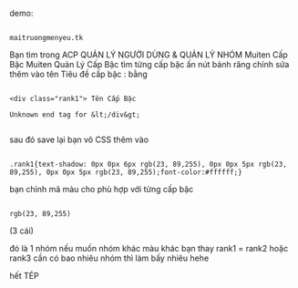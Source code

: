 demo:

```

maitruongmenyeu.tk
```

Bạn tìm trong ACP
QUẢN LÝ NGƯỜI DÙNG & QUẢN LÝ NHÓM Muiten Cấp Bậc Muiten Quản Lý Cấp Bậc
tìm từng cấp bậc ấn nút bánh răng chỉnh sửa
thêm vào tên Tiêu đề cấp bậc : bằng

```

<div class="rank1"> Tên Cấp Bậc 

Unknown end tag for &lt;/div&gt;


```

sau đó save lại bạn vô CSS thêm vào

```

.rank1{text-shadow: 0px 0px 6px rgb(23, 89,255), 0px 0px 5px rgb(23, 89,255), 0px 0px 5px rgb(23, 89,255);font-color:#ffffff;}
```

bạn chỉnh mã màu cho phù hợp với từng cấp bậc

```

rgb(23, 89,255)
```
(3 cái)

đó là 1 nhóm nếu muốn nhóm khác màu khác bạn thay rank1 = rank2 hoặc rank3 cần có bao nhiêu nhóm thì làm bấy nhiêu hehe

hết TÉP